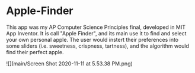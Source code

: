 # Apple-Finder
This app was my AP Computer Science Principles final, developed in MIT App Inventor. It is call "Apple Finder", and its main use it to find and select your own personal apple. The user would instert their preferences into some sliders (i.e. sweetness, crispness, tartness), and the algorithm would find their perfect apple. 

![](main/Screen Shot 2020-11-11 at 5.53.38 PM.png)
